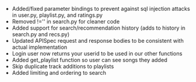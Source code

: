 - Added/fixed parameter bindings to prevent against sql injection attacks in user.py, playlist.py, and ratings.py
- Removed !='' in search.py for cleaner code
- Added support for search/recommendation history (adds to history in search.py and recs.py)
- Updated APISpec request and response bodies to be consistent with actual implementation
- Login user now returns your userid to be used in our other functions
- Added get_playlist function so user can see songs they added
- Skip duplicate track additions to playlists
- Added limiting and ordering to search